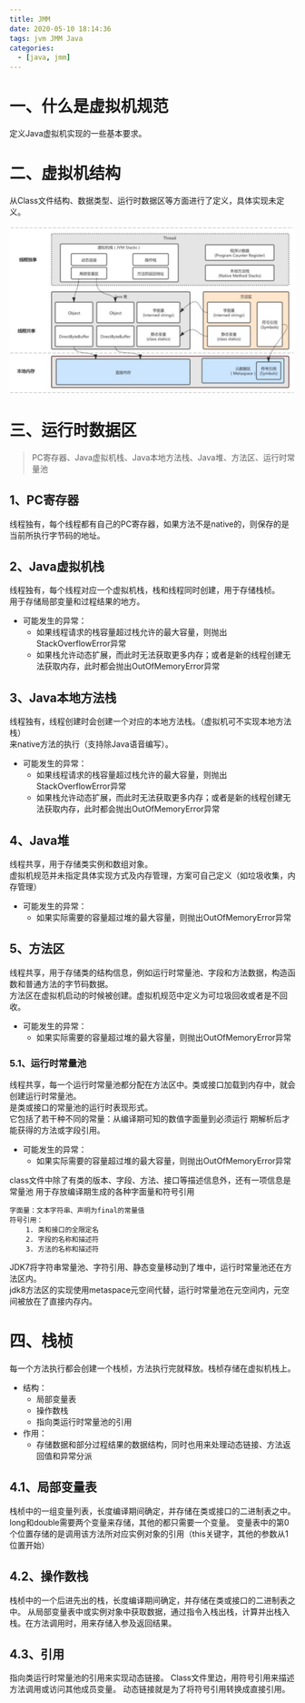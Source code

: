 ```yaml
---
title: JMM
date: 2020-05-10 18:14:36
tags: jvm JMM Java
categories:
  - [java, jmm]
---
```


# 一、什么是虚拟机规范
定义Java虚拟机实现的一些基本要求。

# 二、虚拟机结构
从Class文件结构、数据类型、运行时数据区等方面进行了定义，具体实现未定义。

![jmm](2020-05-10-JMM/jmm.png)

<!--more-->  

# 三、运行时数据区
> PC寄存器、Java虚拟机栈、Java本地方法栈、Java堆、方法区、运行时常量池

## 1、PC寄存器
线程独有，每个线程都有自己的PC寄存器，如果方法不是native的，则保存的是当前所执行字节码的地址。
## 2、Java虚拟机栈
线程独有，每个线程对应一个虚拟机栈，栈和线程同时创建，用于存储栈桢。    
用于存储局部变量和过程结果的地方。   
* 可能发生的异常：
    * 如果线程请求的栈容量超过栈允许的最大容量，则抛出StackOverflowError异常
    * 如果栈允许动态扩展，而此时无法获取更多内存；或者是新的线程创建无法获取内存，此时都会抛出OutOfMemoryError异常
## 3、Java本地方法栈
线程独有，线程创建时会创建一个对应的本地方法栈。（虚拟机可不实现本地方法栈）   
来native方法的执行（支持除Java语音编写）。
* 可能发生的异常：
    * 如果线程请求的栈容量超过栈允许的最大容量，则抛出StackOverflowError异常
    * 如果栈允许动态扩展，而此时无法获取更多内存；或者是新的线程创建无法获取内存，此时都会抛出OutOfMemoryError异常
## 4、Java堆
线程共享，用于存储类实例和数组对象。      
虚拟机规范并未指定具体实现方式及内存管理，方案可自己定义（如垃圾收集，内存管理）   
* 可能发生的异常：
    * 如果实际需要的容量超过堆的最大容量，则抛出OutOfMemoryError异常
## 5、方法区
线程共享，用于存储类的结构信息，例如运行时常量池、字段和方法数据，构造函数和普通方法的字节码数据。     
方法区在虚拟机启动的时候被创建。虚拟机规范中定义为可垃圾回收或者是不回收。   
* 可能发生的异常：
    * 如果实际需要的容量超过堆的最大容量，则抛出OutOfMemoryError异常
### 5.1、运行时常量池
线程共享，每一个运行时常量池都分配在方法区中。类或接口加载到内存中，就会创建运行时常量池。   
是类或接口的常量池的运行时表现形式。   
它包括了若干种不同的常量：从编译期可知的数值字面量到必须运行 期解析后才能获得的方法或字段引用。
* 可能发生的异常：
    * 如果实际需要的容量超过堆的最大容量，则抛出OutOfMemoryError异常

class文件中除了有类的版本、字段、方法、接口等描述信息外，还有一项信息是常量池
用于存放编译期生成的各种字面量和符号引用
    
    字面量：文本字符串、声明为final的常量值
    符号引用：
        1. 类和接口的全限定名
        2. 字段的名称和描述符
        3. 方法的名称和描述符


JDK7将字符串常量池、字符引用、静态变量移动到了堆中，运行时常量池还在方法区内。     
jdk8方法区的实现使用metaspace元空间代替，运行时常量池在元空间内，元空间被放在了直接内存内。     

# 四、栈桢
每一个方法执行都会创建一个栈桢，方法执行完就释放。栈桢存储在虚拟机栈上。
* 结构：
    * 局部变量表
    * 操作数栈
    * 指向类运行时常量池的引用
* 作用：
    * 存储数据和部分过程结果的数据结构，同时也用来处理动态链接、方法返回值和异常分派

## 4.1、局部变量表
栈桢中的一组变量列表，长度编译期间确定，并存储在类或接口的二进制表之中。
long和double需要两个变量来存储，其他的都只需要一个变量。
变量表中的第0个位置存储的是调用该方法所对应实例对象的引用（this关键字，其他的参数从1位置开始）
## 4.2、操作数栈
栈桢中的一个后进先出的栈，长度编译期间确定，并存储在类或接口的二进制表之中。
从局部变量表中或实例对象中获取数据，通过指令入栈出栈，计算并出栈入栈。在方法调用时，用来存储入参及返回结果。
## 4.3、引用
指向类运行时常量池的引用来实现动态链接。
Class文件里边，用符号引用来描述方法调用或访问其他成员变量。
动态链接就是为了将符号引用转换成直接引用。



